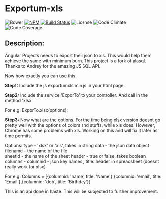 # Exportum-xls


![Bower](https://img.shields.io/bower/v/angular-translate.svg) 
[![NPM](https://img.shields.io/npm/v/angular-translate.svg)](https://www.npmjs.com/package/angular-translate) 
[![Build Status](https://img.shields.io/travis/angular-translate/angular-translate.svg)](https://travis-ci.org/angular-translate/angular-translate) 
![License](https://img.shields.io/npm/l/angular-translate.svg) 
![Code Climate](https://img.shields.io/codeclimate/github/angular-translate/angular-translate.svg) 
![Code Coverage](https://img.shields.io/codeclimate/coverage/github/angular-translate/angular-translate.svg)

## Description: 
Angular Projects needs to export their json to xls. This would help them achieve the same with minimum burn. This project is a fork of alasql. Thanks to Andrey for the amazing JS SQL API.

Now how exactly you can use this.

**Step1:**
Include the js exportumxls.min.js in your html page.

**Step2:**
Include the service 'ExporTo' to your controller. And call in the method 'xlsx'

For e.g. ExporTo.xlsx(options);

**Step3:**
Now what are the options. For the time being xlsx version doesnt go pretty well with the options of colors and stuffs, while xls does. However, Chrome has some problems with xls. Working on this and will fix it later as time permits.

Options:
type - 'xlsx' or 'xls', takes in string
data - the json data object
filename - the name of the file                
sheetid - the name of the sheet
header -  true or false, takes boolean
columns - columnid - json key names , title: header in spreadsheet (doesnt really work for xlsx)

For e.g. Columns = [{columnid: 'name', title: 'Name'},{columnid: 'email', title: 'Email'},{columnid: 'dob', title: 'Birthday'}]


This is an api done in haste. This will be subjected to further improvement. 
